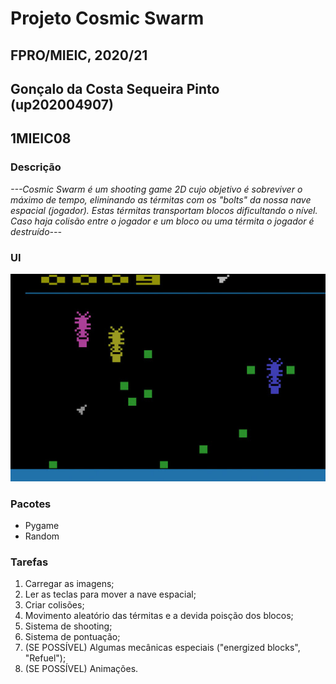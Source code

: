 # Projeto Cosmic Swarm
## FPRO/MIEIC, 2020/21
## Gonçalo da Costa Sequeira Pinto (up202004907)
## 1MIEIC08
### Descrição

*---Cosmic Swarm é um shooting game 2D cujo objetivo é sobreviver o máximo de tempo, eliminando as térmitas com os "bolts" da nossa nave espacial (jogador). Estas térmitas transportam blocos dificultando o nível. Caso haja colisão entre o jogador e um bloco ou uma térmita o jogador é destruído---*

### UI

![UI](https://github.com/gpe0/cosmic-swarm/blob/main/images/cosmicswarm.jpg)

### Pacotes

- Pygame
- Random

### Tarefas

1. Carregar as imagens;
2. Ler as teclas para mover a nave espacial;
3. Criar colisões;
4. Movimento aleatório das térmitas e a devida poisção dos blocos;
5. Sistema de shooting;
6. Sistema de pontuação;
7. (SE POSSÍVEL) Algumas mecânicas especiais ("energized blocks", "Refuel");
8. (SE POSSÍVEL) Animações.

